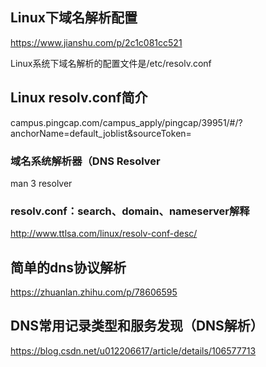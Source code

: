 ## Linux下域名解析配置

https://www.jianshu.com/p/2c1c081cc521

Linux系统下域名解析的配置文件是/etc/resolv.conf

## Linux resolv.conf简介

campus.pingcap.com/campus_apply/pingcap/39951/#/?anchorName=default_joblist&sourceToken=

### 域名系统解析器（DNS Resolver

man 3 resolver

### resolv.conf：search、domain、nameserver解释

http://www.ttlsa.com/linux/resolv-conf-desc/

## 简单的dns协议解析

https://zhuanlan.zhihu.com/p/78606595


## DNS常用记录类型和服务发现（DNS解析）

https://blog.csdn.net/u012206617/article/details/106577713






